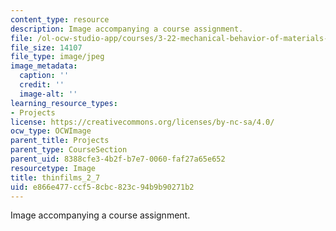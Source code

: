 ```yaml
---
content_type: resource
description: Image accompanying a course assignment.
file: /ol-ocw-studio-app/courses/3-22-mechanical-behavior-of-materials-spring-2008/e866e477ccf58cbc823c94b9b90271b2_thinfilms_2_7.jpg
file_size: 14107
file_type: image/jpeg
image_metadata:
  caption: ''
  credit: ''
  image-alt: ''
learning_resource_types:
- Projects
license: https://creativecommons.org/licenses/by-nc-sa/4.0/
ocw_type: OCWImage
parent_title: Projects
parent_type: CourseSection
parent_uid: 8388cfe3-4b2f-b7e7-0060-faf27a65e652
resourcetype: Image
title: thinfilms_2_7
uid: e866e477-ccf5-8cbc-823c-94b9b90271b2
---
```

Image accompanying a course assignment.